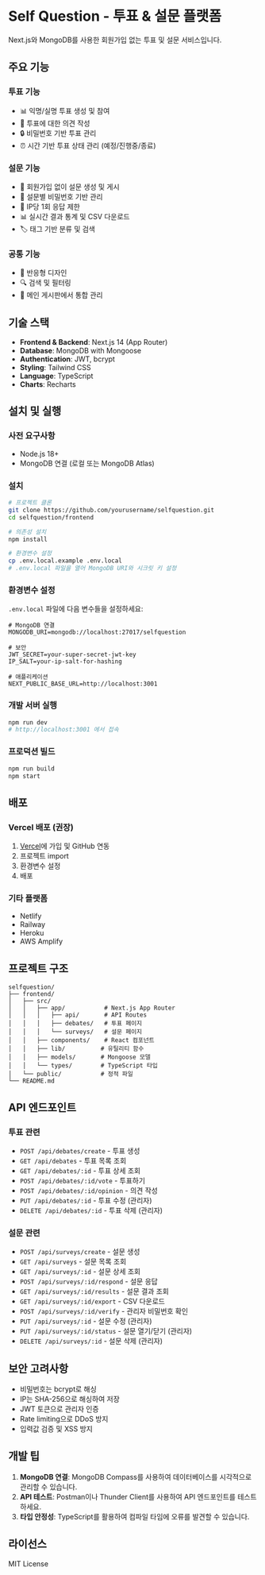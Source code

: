 # Self Question - 투표 & 설문 플랫폼

Next.js와 MongoDB를 사용한 회원가입 없는 투표 및 설문 서비스입니다.

## 주요 기능

### 투표 기능
- 📊 익명/실명 투표 생성 및 참여
- 💬 투표에 대한 의견 작성
- 🔒 비밀번호 기반 투표 관리
- ⏰ 시간 기반 투표 상태 관리 (예정/진행중/종료)

### 설문 기능
- 📝 회원가입 없이 설문 생성 및 게시
- 🔐 설문별 비밀번호 기반 관리
- 🚫 IP당 1회 응답 제한
- 📊 실시간 결과 통계 및 CSV 다운로드
- 🏷️ 태그 기반 분류 및 검색

### 공통 기능
- 📱 반응형 디자인
- 🔍 검색 및 필터링
- 📄 메인 게시판에서 통합 관리

## 기술 스택

- **Frontend & Backend**: Next.js 14 (App Router)
- **Database**: MongoDB with Mongoose
- **Authentication**: JWT, bcrypt
- **Styling**: Tailwind CSS
- **Language**: TypeScript
- **Charts**: Recharts

## 설치 및 실행

### 사전 요구사항
- Node.js 18+
- MongoDB 연결 (로컬 또는 MongoDB Atlas)

### 설치

```bash
# 프로젝트 클론
git clone https://github.com/yourusername/selfquestion.git
cd selfquestion/frontend

# 의존성 설치
npm install

# 환경변수 설정
cp .env.local.example .env.local
# .env.local 파일을 열어 MongoDB URI와 시크릿 키 설정
```

### 환경변수 설정

`.env.local` 파일에 다음 변수들을 설정하세요:

```env
# MongoDB 연결
MONGODB_URI=mongodb://localhost:27017/selfquestion

# 보안
JWT_SECRET=your-super-secret-jwt-key
IP_SALT=your-ip-salt-for-hashing

# 애플리케이션
NEXT_PUBLIC_BASE_URL=http://localhost:3001
```

### 개발 서버 실행

```bash
npm run dev
# http://localhost:3001 에서 접속
```

### 프로덕션 빌드

```bash
npm run build
npm start
```

## 배포

### Vercel 배포 (권장)

1. [Vercel](https://vercel.com)에 가입 및 GitHub 연동
2. 프로젝트 import
3. 환경변수 설정
4. 배포

### 기타 플랫폼

- Netlify
- Railway
- Heroku
- AWS Amplify

## 프로젝트 구조

```
selfquestion/
├── frontend/
│   ├── src/
│   │   ├── app/           # Next.js App Router
│   │   │   ├── api/       # API Routes
│   │   │   ├── debates/   # 투표 페이지
│   │   │   └── surveys/   # 설문 페이지
│   │   ├── components/    # React 컴포넌트
│   │   ├── lib/          # 유틸리티 함수
│   │   ├── models/       # Mongoose 모델
│   │   └── types/        # TypeScript 타입
│   └── public/           # 정적 파일
└── README.md
```

## API 엔드포인트

### 투표 관련
- `POST /api/debates/create` - 투표 생성
- `GET /api/debates` - 투표 목록 조회
- `GET /api/debates/:id` - 투표 상세 조회
- `POST /api/debates/:id/vote` - 투표하기
- `POST /api/debates/:id/opinion` - 의견 작성
- `PUT /api/debates/:id` - 투표 수정 (관리자)
- `DELETE /api/debates/:id` - 투표 삭제 (관리자)

### 설문 관련
- `POST /api/surveys/create` - 설문 생성
- `GET /api/surveys` - 설문 목록 조회
- `GET /api/surveys/:id` - 설문 상세 조회
- `POST /api/surveys/:id/respond` - 설문 응답
- `GET /api/surveys/:id/results` - 설문 결과 조회
- `GET /api/surveys/:id/export` - CSV 다운로드
- `POST /api/surveys/:id/verify` - 관리자 비밀번호 확인
- `PUT /api/surveys/:id` - 설문 수정 (관리자)
- `PUT /api/surveys/:id/status` - 설문 열기/닫기 (관리자)
- `DELETE /api/surveys/:id` - 설문 삭제 (관리자)

## 보안 고려사항

- 비밀번호는 bcrypt로 해싱
- IP는 SHA-256으로 해싱하여 저장
- JWT 토큰으로 관리자 인증
- Rate limiting으로 DDoS 방지
- 입력값 검증 및 XSS 방지

## 개발 팁

1. **MongoDB 연결**: MongoDB Compass를 사용하여 데이터베이스를 시각적으로 관리할 수 있습니다.
2. **API 테스트**: Postman이나 Thunder Client를 사용하여 API 엔드포인트를 테스트하세요.
3. **타입 안정성**: TypeScript를 활용하여 컴파일 타임에 오류를 발견할 수 있습니다.

## 라이선스

MIT License